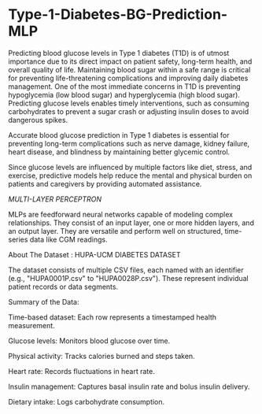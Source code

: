# Type-1-Diabetes-BG-Prediction-MLP

Predicting blood glucose levels in Type 1 diabetes (T1D) is of utmost importance due to its direct impact on patient safety, long-term health, and overall quality of life. Maintaining blood sugar within a safe range is critical for preventing life-threatening complications and improving daily diabetes management. One of the most immediate concerns in T1D is preventing hypoglycemia (low blood sugar) and hyperglycemia (high blood sugar). Predicting glucose levels enables timely interventions, such as consuming carbohydrates to prevent a sugar crash or adjusting insulin doses to avoid dangerous spikes.

Accurate blood glucose prediction in Type 1 diabetes is essential for preventing long-term complications such as nerve damage, kidney failure, heart disease, and blindness by maintaining better glycemic control.

Since glucose levels are influenced by multiple factors like diet, stress, and exercise, predictive models help reduce the mental and physical burden on patients and caregivers by providing automated assistance.

*MULTI-LAYER PERCEPTRON*

MLPs are feedforward neural networks capable of modeling complex relationships. They consist of an input layer, one or more hidden layers, and an output layer. They are versatile and perform well on structured, time-series data like CGM readings.

About The Dataset : HUPA-UCM DIABETES DATASET

The dataset consists of multiple CSV files, each named with an identifier (e.g., "HUPA0001P.csv" to "HUPA0028P.csv"). These represent individual patient records or data segments.

Summary of the Data:

Time-based dataset: Each row represents a timestamped health measurement.

Glucose levels: Monitors blood glucose over time.

Physical activity: Tracks calories burned and steps taken.

Heart rate: Records fluctuations in heart rate.

Insulin management: Captures basal insulin rate and bolus insulin delivery.

Dietary intake: Logs carbohydrate consumption.


